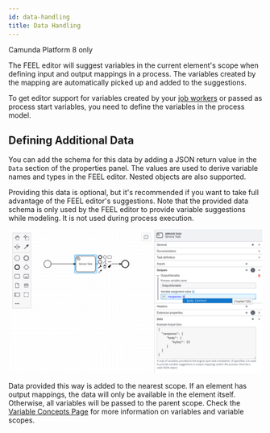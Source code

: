 ```yaml
---
id: data-handling
title: Data Handling
---
```


<span class="badge badge--cloud">Camunda Platform 8 only</span>

The FEEL editor will suggest variables in the current element's scope when defining input and output mappings in a process. The variables created by the mapping are automatically picked up and added to the suggestions.

To get editor support for variables created by your [job workers](../concepts/job-workers.md) or passed as process start variables, you need to define the variables in the process model.

## Defining Additional Data

You can add the schema for this data by adding a JSON return value in the `Data` section of the properties panel. The values are used to derive variable names and types in the FEEL editor. Nested objects are also supported.

Providing this data is optional, but it's recommended if you want to take full advantage of the FEEL editor's suggestions. Note that the provided data schema is only used by the FEEL editor to provide variable suggestions while modeling. It is not used during process execution.

![Variable suggestions with additional Variables](img/data-handling-example-json.png)

Data provided this way is added to the nearest scope. If an element has output mappings, the data will only be available in the element itself. Otherwise, all variables will be passed to the parent scope. Check the [Variable Concepts Page](../concepts/variables.md) for more information on variables and variable scopes.

